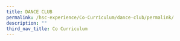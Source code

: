 ```yaml
---
title: DANCE CLUB
permalink: /hsc-experience/Co-Curriculum/dance-club/permalink/
description: ""
third_nav_title: Co Curriculum
---
```

